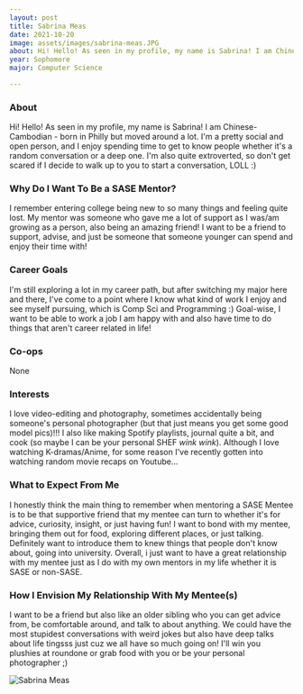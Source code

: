 ```yaml
---
layout: post
title: Sabrina Meas 
date: 2021-10-20
image: assets/images/sabrina-meas.JPG
about: Hi! Hello! As seen in my profile, my name is Sabrina! I am Chinese-Cambodian - born in Philly but moved around a lot. I'm a pretty social and open person, and I enjoy spending time to get to know people whether it's a random conversation or a deep one. I'm also quite extroverted, so don't get scared if I decide to walk up to you to start a conversation, LOLL :) 
year: Sophomore
major: Computer Science

---
```


### About

Hi! Hello! As seen in my profile, my name is Sabrina! I am Chinese-Cambodian - born in Philly but moved around a lot. I'm a pretty social and open person, and I enjoy spending time to get to know people whether it's a random conversation or a deep one. I'm also quite extroverted, so don't get scared if I decide to walk up to you to start a conversation, LOLL :) 

### Why Do I Want To Be a SASE Mentor?

I remember entering college being new to so many things and feeling quite lost. My mentor was someone who gave me a lot of support as I was/am growing as a person, also being an amazing friend! I want to be a friend to support, advise, and just be someone that someone younger can spend and enjoy their time with!

### Career Goals

I'm still exploring a lot in my career path, but after switching my major here and there, I've come to a point where I know what kind of work I enjoy and see myself pursuing, which is Comp Sci and Programming :) Goal-wise, I want to be able to work a job I am happy with and also have time to do things that aren't career related in life!

### Co-ops

None

### Interests

I love video-editing and photography, sometimes accidentally being someone's personal photographer (but that just means you get some good model pics)!!! I also like making Spotify playlists, journal quite a bit, and cook (so maybe I can be your personal SHEF *wink* *wink*). Although I love watching K-dramas/Anime, for some reason I've recently gotten into watching random movie recaps on Youtube...

### What to Expect From Me

I honestly think the main thing to remember when mentoring a SASE Mentee is to be that supportive friend that my mentee can turn to whether it's for advice, curiosity, insight, or just having fun! I want to bond with my mentee, bringing them out for food, exploring different places, or just talking. Definitely want to introduce them to knew things that people don't know about, going into university. Overall, i just want to have a great relationship with my mentee just as I do with my own mentors in my life whether it is SASE or non-SASE.

### How I Envision My Relationship With My Mentee(s) 

I want to be a friend but also like an older sibling who you can get advice from, be comfortable around, and talk to about anything. We could have the most stupidest conversations with weird jokes but also have deep talks about life tingsss just cuz we all have so much going on! I'll win you plushies at roundone or grab food with you or be your personal photographer ;)

<div class="text-center my-5">
    <img src="https://sase-drexel.github.io/mentorship-2021/assets/images/sabrina-meas.JPG" alt="Sabrina Meas" class="rounded post-img" />
</div>
